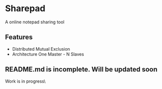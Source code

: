 # Sharepad
A online notepad sharing tool 

## Features
- Distributed Mutual Exclusion 
- Architecture One Master - N Slaves

## README.md is incomplete. Will be updated soon 
Work is in progress\
